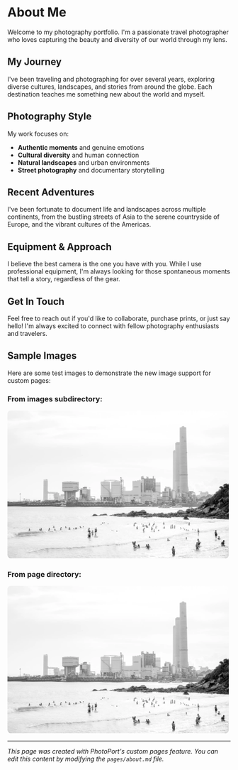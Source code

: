 # About Me

Welcome to my photography portfolio. I'm a passionate travel photographer who loves capturing the beauty and diversity of our world through my lens.

## My Journey

I've been traveling and photographing for over several years, exploring diverse cultures, landscapes, and stories from around the globe. Each destination teaches me something new about the world and myself.

## Photography Style

My work focuses on:

- **Authentic moments** and genuine emotions
- **Cultural diversity** and human connection  
- **Natural landscapes** and urban environments
- **Street photography** and documentary storytelling

## Recent Adventures

I've been fortunate to document life and landscapes across multiple continents, from the bustling streets of Asia to the serene countryside of Europe, and the vibrant cultures of the Americas.

## Equipment & Approach

I believe the best camera is the one you have with you. While I use professional equipment, I'm always looking for those spontaneous moments that tell a story, regardless of the gear.

## Get In Touch

Feel free to reach out if you'd like to collaborate, purchase prints, or just say hello! I'm always excited to connect with fellow photography enthusiasts and travelers.

## Sample Images

Here are some test images to demonstrate the new image support for custom pages:

### From images subdirectory:
<img src="/pages/about/images/test-image.webp" alt="Test image from images subdirectory" style="max-width: 500px; border-radius: 8px;">

### From page directory:
<img src="/pages/about/direct-test.webp" alt="Test image from page directory" style="max-width: 500px; border-radius: 8px;">

---

*This page was created with PhotoPort's custom pages feature. You can edit this content by modifying the `pages/about.md` file.*